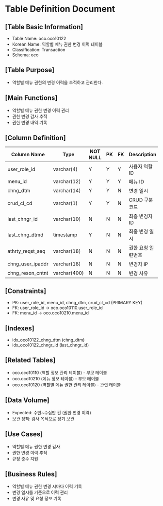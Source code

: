 # Table Definition Document

## [Table Basic Information]
- Table Name: oco.oco10122
- Korean Name: 역할별 메뉴 권한 변경 이력 테이블
- Classification: Transaction
- Schema: oco

## [Table Purpose]
- 역할별 메뉴 권한의 변경 이력을 추적하고 관리한다.

## [Main Functions]
- 역할별 메뉴 권한 변경 이력 관리
- 권한 변경 감사 추적
- 권한 변경 내역 기록

## [Column Definition]

| Column Name | Type | NOT NULL | PK | FK | Description |
|-------------|------|----------|----|----|-------------|
| user_role_id | varchar(4) | Y | Y | Y | 사용자 역할 ID |
| menu_id | varchar(12) | Y | Y | Y | 메뉴 ID |
| chng_dtm | varchar(14) | Y | Y | N | 변경 일시 |
| crud_cl_cd | varchar(1) | Y | Y | N | CRUD 구분 코드 |
| last_chngr_id | varchar(10) | N | N | N | 최종 변경자 ID |
| last_chng_dtmd | timestamp | Y | N | N | 최종 변경 일시 |
| athrty_reqst_seq | varchar(18) | N | N | N | 권한 요청 일련번호 |
| chng_user_ipaddr | varchar(18) | N | N | N | 변경자 IP |
| chng_reson_cntnt | varchar(400) | N | N | N | 변경 사유 |

## [Constraints]
- PK: user_role_id, menu_id, chng_dtm, crud_cl_cd (PRIMARY KEY)
- FK: user_role_id → oco.oco10110.user_role_id
- FK: menu_id → oco.oco10210.menu_id

## [Indexes]
- idx_oco10122_chng_dtm (chng_dtm)
- idx_oco10122_chngr_id (last_chngr_id)

## [Related Tables]
- oco.oco10110 (역할 정보 관리 테이블) - 부모 테이블
- oco.oco10210 (메뉴 정보 테이블) - 부모 테이블
- oco.oco10120 (역할별 메뉴 권한 관리 테이블) - 관련 테이블

## [Data Volume]
- Expected: 수만~수십만 건 (권한 변경 이력)
- 보관 정책: 감사 목적으로 장기 보관

## [Use Cases]
- 역할별 메뉴 권한 변경 감사
- 권한 변경 이력 추적
- 규정 준수 지원

## [Business Rules]
- 역할별 메뉴 권한 변경 시마다 이력 기록
- 변경 일시를 기준으로 이력 관리
- 변경 사유 및 요청 정보 기록 